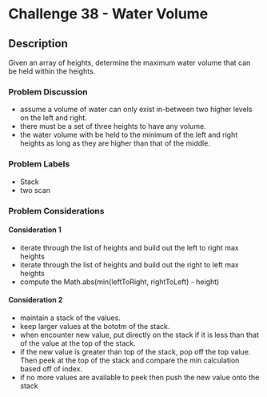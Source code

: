 # Challenge 38 - Water Volume
## Description
>
Given an array of heights, determine the maximum water volume that can be held within the heights.

### Problem Discussion
- assume a volume of water can only exist in-between two higher levels on the left and right.
- there must be a set of three heights to have any volume.
- the water volume with be held to the minimum of the left and right heights as long as they are higher than that of the middle.

### Problem Labels
- Stack
- two scan

### Problem Considerations
#### Consideration 1
- iterate through the list of heights and build out the left to right max heights
- iterate through the list of heights and build out the right to left max heights
- compute the Math.abs(min(leftToRight, rightToLeft) - height)

#### Consideration 2
- maintain a stack of the values.
- keep larger values at the bototm of the stack.  
- when encounter new value, put directly on the stack if it is less than that of the value at the top of the stack.
- if the new value is greater than top of the stack, pop off the top value.  Then peek at the top of the stack and compare the min calculation based off of index.
- if no more values are available to peek then push the new value onto the stack